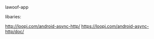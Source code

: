 lawoof-app

libaries:

http://loopj.com/android-async-http/
https://loopj.com/android-async-http/doc/